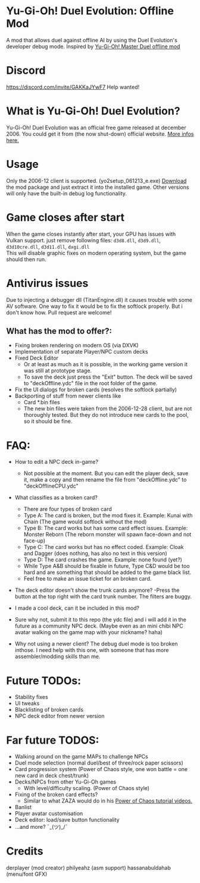 # Yu-Gi-Oh! Duel Evolution: Offline Mod
A mod that allows duel against offline AI by using the Duel Evolution's developer debug mode.
Inspired by [Yu-Gi-Oh! Master Duel offline mod](https://github.com/pixeltris/YgoMaster)

# Discord
https://discord.com/invite/GAKKaJYwF7
Help wanted!

# What is Yu-Gi-Oh! Duel Evolution?
Yu-Gi-Oh! Duel Evolution was an official free game released at december 2006.
You could get it from (the now shut-down) official website.
[More infos here.](https://yugioh.fandom.com/wiki/Yu-Gi-Oh!_Online:_Duel_Evolution)

# Usage
Only the 2006-12 client is supported. (yo2setup_061213_e.exe)
[Download](https://github.com/derplayer/YuGiOh-DuelEvolution-OfflineMod/releases) the mod package and just extract it into the installed game.
Other versions will only have the built-in debug log functionality.

# Game closes after start
When the game closes instantly after start, your GPU has issues with Vulkan support. just remove following files:
`d3d8.dll`, `d3d9.dll`, `d3d10cre.dll`, `d3d11.dll`, `dxgi.dll`  
This will disable graphic fixes on modern operating system, but the game should then run.

# Antivirus issues
Due to injecting a debugger dll (TitanEngine.dll) it causes trouble with some AV software. One way to fix it would be to fix the softlock properly.
But i don't know how. Pull request are welcome!

## What has the mod to offer?:
* Fixing broken rendering on modern OS (via DXVK)
* Implementation of separate Player/NPC custom decks
* Fixed Deck Editor
	- Or at least as much as it is possible, in the working game version it was still at prototype stage.
	- To save the deck just press the "Exit" button. The deck will be saved to "deckOffline.ydc" file in the root folder of the game.
* Fix the UI dialogs for broken cards (resolves the softlock partially)
* Backporting of stuff from newer clients like
	- Card *.bin files
	- The new bin files were taken from the 2006-12-28 client, but are not thoroughly tested. But they do not introduce new cards to the pool, so it should be fine.

# FAQ:
* How to edit a NPC deck in-game?
	- Not possible at the moment. But you can edit the player deck, save it, make a copy and then rename the file from "deckOffline.ydc" to "deckOfflineCPU.ydc"

* What classifies as a broken card?
	- There are four types of broken card
	- Type A: The card is broken, but the mod fixes it.			Example: Kunai with Chain (The game would softlock without the mod)
	- Type B: The card works but has some card effect issues.	Example: Monster Reborn (The reborn monster will spawn face-down and not face-up)
	- Type C: The card works but has no effect coded.			Example: Cloak and Dagger (does nothing, has also no text in this version)
	- Type D: The card crashes the game.						Example: none found (yet?)
	- While Type A&B should be fixable in future, Type C&D would be too hard and are something that should be added to the game black list. 
	- Feel free to make an issue ticket for an broken card.

* The deck editor doesn't show the trunk cards anymore?
	-Press the button at the top right with the card trunk number. The filters are buggy.

* I made a cool deck, can it be included in this mod?
- Sure why not, submit it to this repo (the ydc file) and i will add it in the future as a community NPC deck. (Maybe even as an mini chibi NPC avatar walking on the game map with your nickname? haha)

* Why not using a newer client?
The debug duel mode is too broken inthose. I need help with this one, with someone that has more assembler/modding skills than me.

# Future TODOs:
* Stability fixes
* UI tweaks
* Blacklisting of broken cards
* NPC deck editor from newer version

# Far future TODOS:
* Walking around on the game MAPs to challenge NPCs
* Duel mode selection (normal duel/best of three/rock paper scissors)
* Card progression system (Power of Chaos style, one won battle = one new card in deck chest/trunk)
* Decks/NPCs from other Yu-Gi-Oh games
	- With level/difficulty scaling. (Power of Chaos style)
* Fixing of the broken card effects?
	- Similar to what ZAZA would do in his [Power of Chaos tutorial videos.](https://www.youtube.com/watch?v=7YEWebk3QCQ)
* Banlist
* Player avatar customisation
* Deck editor: load/save button functionality
* ...and more? ¯\_(ツ)_/¯

# Credits
derplayer (mod creator)
philyeahz (asm support)
hassanabuldahab (menu/font GFX)